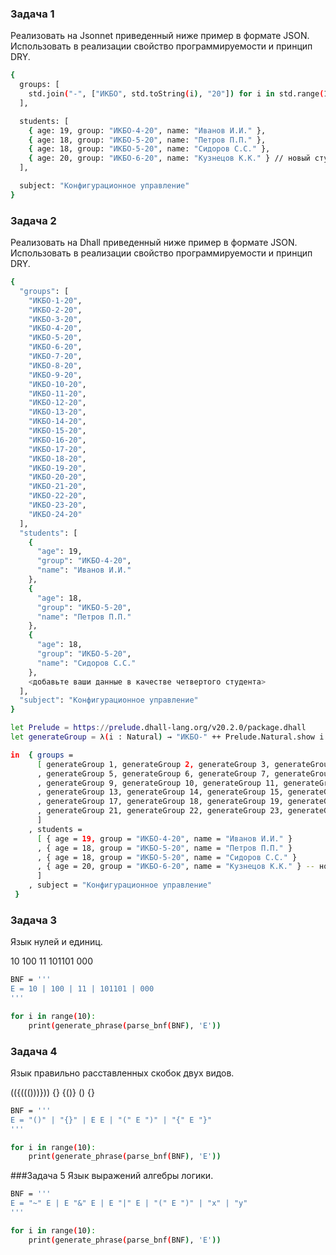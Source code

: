 ### Задача 1
Реализовать на Jsonnet приведенный ниже пример в формате JSON. Использовать в реализации свойство программируемости и принцип DRY.
```bash
{
  groups: [
    std.join("-", ["ИКБО", std.toString(i), "20"]) for i in std.range(1, 24)
  ],

  students: [
    { age: 19, group: "ИКБО-4-20", name: "Иванов И.И." },
    { age: 18, group: "ИКБО-5-20", name: "Петров П.П." },
    { age: 18, group: "ИКБО-5-20", name: "Сидоров С.С." },
    { age: 20, group: "ИКБО-6-20", name: "Кузнецов К.К." } // новый студент
  ],

  subject: "Конфигурационное управление"
}
```

### Задача 2
Реализовать на Dhall приведенный ниже пример в формате JSON. Использовать в реализации свойство программируемости и принцип DRY.
```bash
{
  "groups": [
    "ИКБО-1-20",
    "ИКБО-2-20",
    "ИКБО-3-20",
    "ИКБО-4-20",
    "ИКБО-5-20",
    "ИКБО-6-20",
    "ИКБО-7-20",
    "ИКБО-8-20",
    "ИКБО-9-20",
    "ИКБО-10-20",
    "ИКБО-11-20",
    "ИКБО-12-20",
    "ИКБО-13-20",
    "ИКБО-14-20",
    "ИКБО-15-20",
    "ИКБО-16-20",
    "ИКБО-17-20",
    "ИКБО-18-20",
    "ИКБО-19-20",
    "ИКБО-20-20",
    "ИКБО-21-20",
    "ИКБО-22-20",
    "ИКБО-23-20",
    "ИКБО-24-20"
  ],
  "students": [
    {
      "age": 19,
      "group": "ИКБО-4-20",
      "name": "Иванов И.И."
    },
    {
      "age": 18,
      "group": "ИКБО-5-20",
      "name": "Петров П.П."
    },
    {
      "age": 18,
      "group": "ИКБО-5-20",
      "name": "Сидоров С.С."
    },
    <добавьте ваши данные в качестве четвертого студента>
  ],
  "subject": "Конфигурационное управление"
} 
```

```bash
let Prelude = https://prelude.dhall-lang.org/v20.2.0/package.dhall
let generateGroup = λ(i : Natural) → "ИКБО-" ++ Prelude.Natural.show i ++ "-20"

in  { groups =
      [ generateGroup 1, generateGroup 2, generateGroup 3, generateGroup 4
      , generateGroup 5, generateGroup 6, generateGroup 7, generateGroup 8
      , generateGroup 9, generateGroup 10, generateGroup 11, generateGroup 12
      , generateGroup 13, generateGroup 14, generateGroup 15, generateGroup 16
      , generateGroup 17, generateGroup 18, generateGroup 19, generateGroup 20
      , generateGroup 21, generateGroup 22, generateGroup 23, generateGroup 24
      ]
    , students =
      [ { age = 19, group = "ИКБО-4-20", name = "Иванов И.И." }
      , { age = 18, group = "ИКБО-5-20", name = "Петров П.П." }
      , { age = 18, group = "ИКБО-5-20", name = "Сидоров С.С." }
      , { age = 20, group = "ИКБО-6-20", name = "Кузнецов К.К." } -- новый студент
      ]
    , subject = "Конфигурационное управление"
 }
```

### Задача 3
Язык нулей и единиц.

10
100
11
101101
000

```bash
BNF = '''
E = 10 | 100 | 11 | 101101 | 000
'''

for i in range(10):
    print(generate_phrase(parse_bnf(BNF), 'E'))
```

### Задача 4
Язык правильно расставленных скобок двух видов.

(({((()))}))
{}
{()}
()
{}

```bash
BNF = '''
E = "()" | "{}" | E E | "(" E ")" | "{" E "}"
'''

for i in range(10):
    print(generate_phrase(parse_bnf(BNF), 'E'))
```

###Задача 5
Язык выражений алгебры логики.
```bash
BNF = '''
E = "~" E | E "&" E | E "|" E | "(" E ")" | "x" | "y"
'''

for i in range(10):
    print(generate_phrase(parse_bnf(BNF), 'E'))
```
